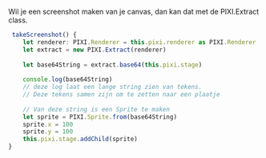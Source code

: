 Wil je een screenshot maken van je canvas, dan kan dat met de PIXI.Extract class.

```typescript
 takeScreenshot() {
    let renderer: PIXI.Renderer = this.pixi.renderer as PIXI.Renderer
    let extract = new PIXI.Extract(renderer)
    
    let base64String = extract.base64(this.pixi.stage)
    
    console.log(base64String)
    // deze log laat een lange string zien van tekens. 
    // Deze tekens samen zijn om te zetten naar een plaatje
    
    // Van deze string is een Sprite te maken
    let sprite = PIXI.Sprite.from(base64String)
    sprite.x = 100
    sprite.y = 100
    this.pixi.stage.addChild(sprite)
}
```
